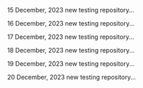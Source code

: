 15 December, 2023
new testing repository...

16 December, 2023
new testing repository...

17 December, 2023
new testing repository...

18 December, 2023
new testing repository...

19 December, 2023
new testing repository...

20 December, 2023
new testing repository...